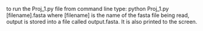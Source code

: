 to run the Proj_1.py file from command line type:
python Proj_1.py [filename].fasta
where [filename] is the name of the fasta file being read,
output is stored into a file called output.fasta. It is also printed to the screen.